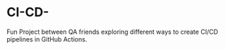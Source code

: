# CI-CD-
Fun Project between QA friends exploring different ways to create CI/CD pipelines in GitHub Actions. 
